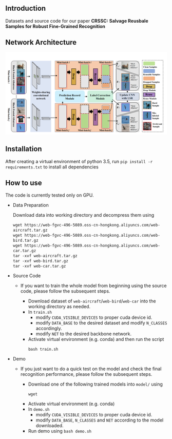 Introduction
---
Datasets and source code for our paper **CRSSC: Salvage Reusbale Samples for Robust Fine-Grained Recognition**


Network Architecture
---
![network_architecture](asserts/network_architecture.png)

Installation
---
After creating a virtual environment of python 3.5, run `pip install -r requirements.txt` to install all dependencies

How to use
---
The code is currently tested only on GPU.
- Data Preparation
  
    Download data into working directory and decompress them using
    ```
    wget https://web-fgvc-496-5089.oss-cn-hongkong.aliyuncs.com/web-aircraft.tar.gz
    wget https://web-fgvc-496-5089.oss-cn-hongkong.aliyuncs.com/web-bird.tar.gz
    wget https://web-fgvc-496-5089.oss-cn-hongkong.aliyuncs.com/web-car.tar.gz
    tar -xvf web-aircraft.tar.gz
    tar -xvf web-bird.tar.gz
    tar -xvf web-car.tar.gz
    ```

- Source Code
    
    - If you want to train the whole model from beginning using the source code, please follow the subsequent steps.

        - Download dataset of `web-aircraft`/`web-bird`/`web-car` into the working directory as needed.
        - In `train.sh`
          - modify `CUDA_VISIBLE_DEVICES` to proper cuda device id.
          - modify `DATA_BASE` to the desired dataset and modify `N_CLASSES` accordingly.
          - modify `NET` to the desired backbone network.
        - Activate virtual environment (e.g. conda) and then run the script
            ```
            bash train.sh
            ```

- Demo

    - If you just want to do a quick test on the model and check the final recognition performance, please follow the subsequent steps.

        - Download one of the following trained models into `model/` using
            ```
            wget 
            ```
        - Activate virtual environment (e.g. conda)
        - In `demo.sh`
          - modify `CUDA_VISIBLE_DEVICES` to proper cuda device id.
          - modify `DATA_BASE`, `N_CLASSES` and `NET` according to the model downloaded.
        - Run demo using `bash demo.sh`